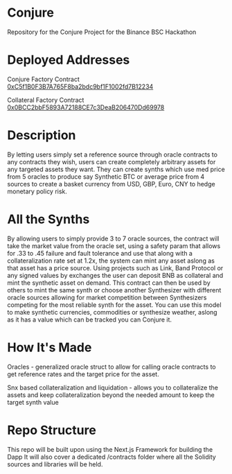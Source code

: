 # Conjure
Repository for the Conjure Project for the Binance BSC Hackathon

# Deployed Addresses
Conjure Factory Contract [0xC5f1B0F3B7A765F8ba2bdc9bf1F1002fd7B12234](https://testnet.bscscan.com/address/0xC5f1B0F3B7A765F8ba2bdc9bf1F1002fd7B12234#code)

Collateral Factory Contract [0x0BCC2bbF5893A72188CE7c3DeaB206470Dd69978](https://testnet.bscscan.com/address/0x0BCC2bbF5893A72188CE7c3DeaB206470Dd69978#code)

# Description
By letting users simply set a reference source through oracle contracts to any contracts they wish, users can create completely arbitrary assets for any targeted assets they want. They can create synths which use med price from 5 oracles to produce say Synthetic BTC or average price from 4 sources to create a basket currency from USD, GBP, Euro, CNY to hedge monetary policy risk.

# All the Synths
By allowing users to simply provide 3 to 7 oracle sources, the contract will take the market value from the oracle set, using a safety param that allows for .33 to .45 failure and fault tolerance and use that along with a collateralization rate set at 1.2x, the system can mint any asset aslong as that asset has a price source. Using projects such as Link, Band Protocol or any signed values by exchanges the user can deposit BNB as collateral and mint the synthetic asset on demand. This contract can then be used by others to mint the same synth or choose another Synthesizer with different oracle sources allowing for market competition between Synthesizers competing for the most reliable synth for the asset. You can use this model to make synthetic currencies, commodities or synthesize weather, aslong as it has a value which can be tracked you can Conjure it.

# How It's Made
Oracles - generalized oracle struct to allow for calling oracle contracts to get reference rates and the target price for the asset.

Snx based collateralization and liquidation - allows you to collateralize the assets and keep collateralization beyond the needed amount to keep the target synth value

# Repo Structure

This repo will be built upon using the Next.js Framework for building the Dapp
It will also cover a dedicated /contracts folder where all the Solidity sources and libraries will be held.

